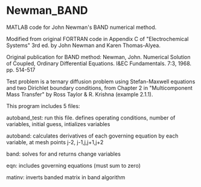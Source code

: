 # Newman_BAND
MATLAB code for John Newman's BAND numerical method. 

Modified from original FORTRAN code in Appendix C of "Electrochemical Systems" 3rd ed. by John Newman and Karen Thomas-Alyea.

Original publication for BAND method:
Newman, John. Numerical Solution of Coupled, Ordinary Differential Equations. I&EC Fundamentals. 7:3, 1968. pp. 514-517

Test problem is a ternary diffusion problem using Stefan-Maxwell equations and two Dirichlet boundary conditions, from Chapter 2 in "Multicomponent Mass Transfer" by Ross Taylor & R. Krishna (example 2.1.1). 

This program includes 5 files:

autoband_test: run this file. 
defines operating conditions, number of variables, initial guess, intializes variables

autoband: calculates derivatives of each governing equation by each variable, at mesh points j-2, j-1,j,j+1,j+2

band: solves for and returns change variables

eqn: includes governing equations (must sum to zero)

matinv: inverts banded matrix in band algorithm
